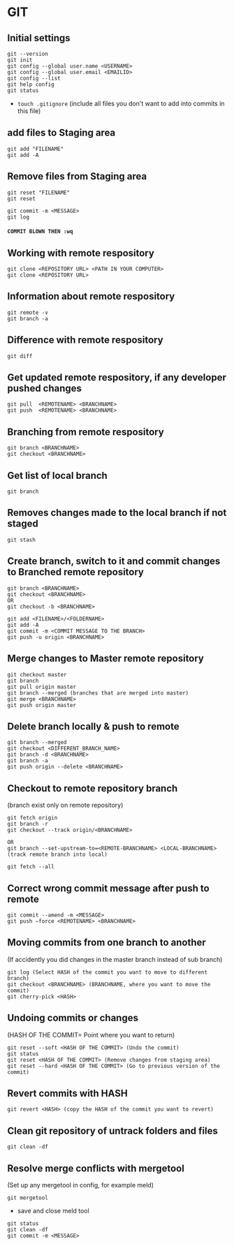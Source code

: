 # GIT

## Initial settings
```
git --version
git init
git config --global user.name <USERNAME>
git config --global user.email <EMAILID>
git config --list
git help config
git status
```

* `touch .gitignore`  (include all files you don't want to add into commits in this file)
## add files to Staging area
```
git add "FILENAME"
git add -A
```
## Remove files from Staging area
```
git reset "FILENAME"
git reset

git commit -m <MESSAGE>
git log
```
#### `COMMIT BLOWN THEN :wq`
## Working with remote respository
```
git clone <REPOSITORY URL> <PATH IN YOUR COMPUTER>
git clone <REPOSITORY URL>
```


## Information about remote respository
```
git remote -v
git branch -a
```
## Difference with remote respository
`git diff`

## Get updated remote respository, if any developer pushed changes
```
git pull  <REMOTENAME> <BRANCHNAME> 
git push  <REMOTENAME> <BRANCHNAME> 
```
## Branching from remote respository
```
git branch <BRANCHNAME>
git checkout <BRANCHNAME>
```
## Get list of local branch
`git branch`

## Removes changes made to the local branch if not staged
`git stash`

## Create branch, switch to it and commit changes to Branched remote repository
```
git branch <BRANCHNAME>
git checkout <BRANCHNAME>
OR
git checkout -b <BRANCHNAME>
```
```
git add <FILENAME>/<FOLDERNAME>
git add -A
git commit -m <COMMIT MESSAGE TO THE BRANCH>
git push -u origin <BRANCHNAME>
```
## Merge changes to Master remote repository
```
git checkout master
git branch
git pull origin master
git branch --merged (branches that are merged into master)
git merge <BRANCHNAME>
git push origin master
```
## Delete branch locally & push to remote
```
git branch --merged
git checkout <DIFFERENT_BRANCH_NAME>
git branch -d <BRANCHNAME>
git branch -a
git push origin --delete <BRANCHNAME>
```
## Checkout to remote repository branch
(branch exist only on remote repository)

```
git fetch origin
git branch -r
git checkout --track origin/<BRANCHNAME>

OR
git branch --set-upstream-to=<REMOTE-BRANCHNAME> <LOCAL-BRANCHNAME>  (track remote branch into local)

git fetch --all
```
## Correct wrong commit message after push to remote
```
git commit --amend -m <MESSAGE>
git push —force <REMOTENAME> <BRANCHNAME>
```
## Moving commits from one branch to another

(If accidently you did changes in the master branch instead of sub branch)
```
git log (Select HASH of the commit you want to move to different branch)
git checkout <BRANCHNAME> (BRANCHNAME, where you want to move the commit)
git cherry-pick <HASH>
```
## Undoing commits or changes

(HASH OF THE COMMIT= Point where you want to return)
```
git reset --soft <HASH OF THE COMMIT> (Undo the commit)
git status
git reset <HASH OF THE COMMIT> (Remove changes from staging area)
git reset --hard <HASH OF THE COMMIT> (Go to previous version of the commit)
```
## Revert commits with HASH
`git revert <HASH> (copy the HASH of the commit you want to revert)`

## Clean git repository of untrack folders and files
`git clean -df`

## Resolve merge conflicts with mergetool
(Set up any mergetool in config, for example meld)
```
git mergetool
```
- save and close meld tool
```
git status
git clean -df
git commit -m <MESSAGE>
```

